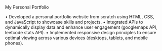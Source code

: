 My Personal Portfolio


• Developed a personal portfolio website from scratch using HTML, CSS, and JavaScript to showcase skills and
projects.
• Integrated APIs to dynamically display data and enhance user engagement (googlemaps API, leetcode stats
API).
• Implemented responsive design principles to ensure optimal viewing across various devices (desktops, tablets,
and mobile phones).

